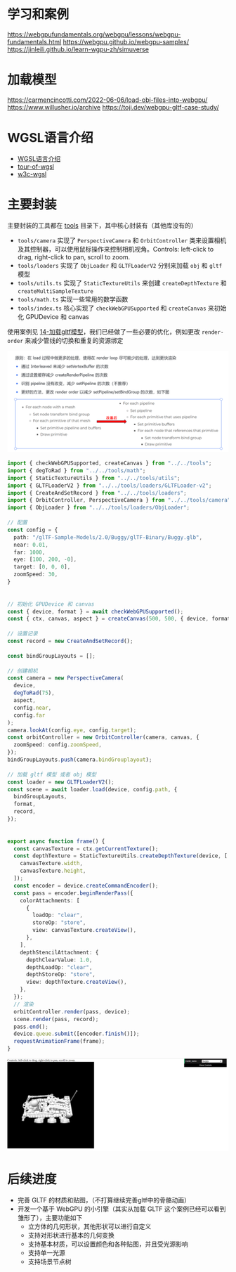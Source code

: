# 学习和案例
https://webgpufundamentals.org/webgpu/lessons/webgpu-fundamentals.html
https://webgpu.github.io/webgpu-samples/
https://jinleili.github.io/learn-wgpu-zh/simuverse

# 加载模型
https://carmencincotti.com/2022-06-06/load-obj-files-into-webgpu/
https://www.willusher.io/archive https://toji.dev/webgpu-gltf-case-study/

# WGSL语言介绍

- <a href="https://zhuanlan.zhihu.com/p/645215443">WGSL语言介绍</a>
- <a href="https://google.github.io/tour-of-wgsl/">tour-of-wgsl</a>
- <a href="https://www.w3.org/TR/WGSL/">w3c-wgsl</a>

# 主要封装

主要封装的工具都在 <a href="./src/tools/">tools</a> 目录下，其中核心封装有（其他库没有的）

- `tools/camera` 实现了 `PerspectiveCamera` 和 `OrbitController` 类来设置相机及其控制器，可以使用鼠标操作来控制相机视角。Controls: left-click to drag, right-click to pan, scroll to zoom.
- `tools/loaders` 实现了 `ObjLoader` 和 `GLTFLoaderV2` 分别来加载 `obj` 和 `gltf` 模型
- `tools/utils.ts` 实现了 `StaticTextureUtils` 来创建 `createDepthTexture` 和 `createMultiSampleTexture`
- `tools/math.ts` 实现一些常用的数学函数
- `tools/index.ts` 核心实现了 `checkWebGPUSupported` 和 `createCanvas` 来初始化 GPUDevice 和 canvas

使用案例见 <a href="./src/examples/14-加载gltf模型/index.ts">14-加载gltf模型</a>，我们已经做了一些必要的优化，例如更改 `render-order` 来减少管线的切换和重复的资源绑定

![](./public/assets/gltf-render-order.png)

```typescript
import { checkWebGPUSupported, createCanvas } from "../../tools";
import { degToRad } from "../../tools/math";
import { StaticTextureUtils } from "../../tools/utils";
import { GLTFLoaderV2 } from "../../tools/loaders/GLTFLoader-v2";
import { CreateAndSetRecord } from "../../tools/loaders";
import { OrbitController, PerspectiveCamera } from "../../tools/camera";
import { ObjLoader } from "../../tools/loaders/ObjLoader";

// 配置
const config = {
  path: "/glTF-Sample-Models/2.0/Buggy/glTF-Binary/Buggy.glb",
  near: 0.01,
  far: 1000,
  eye: [100, 200, -0],
  target: [0, 0, 0],
  zoomSpeed: 30,
}


// 初始化 GPUDevice 和 canvas
const { device, format } = await checkWebGPUSupported();
const { ctx, canvas, aspect } = createCanvas(500, 500, { device, format });

// 设置记录
const record = new CreateAndSetRecord();

const bindGroupLayouts = [];

// 创建相机
const camera = new PerspectiveCamera(
  device,
  degToRad(75),
  aspect,
  config.near,
  config.far
);
camera.lookAt(config.eye, config.target);
const orbitController = new OrbitController(camera, canvas, {
  zoomSpeed: config.zoomSpeed,
});
bindGroupLayouts.push(camera.bindGrouplayout);

// 加载 gltf 模型 或者 obj 模型
const loader = new GLTFLoaderV2();
const scene = await loader.load(device, config.path, {
  bindGroupLayouts,
  format,
  record,
});


export async function frame() {
  const canvasTexture = ctx.getCurrentTexture();
  const depthTexture = StaticTextureUtils.createDepthTexture(device, [
    canvasTexture.width,
    canvasTexture.height,
  ]);
  const encoder = device.createCommandEncoder();
  const pass = encoder.beginRenderPass({
    colorAttachments: [
      {
        loadOp: "clear",
        storeOp: "store",
        view: canvasTexture.createView(),
      },
    ],
    depthStencilAttachment: {
      depthClearValue: 1.0,
      depthLoadOp: "clear",
      depthStoreOp: "store",
      view: depthTexture.createView(),
    },
  });
  // 渲染
  orbitController.render(pass, device);
  scene.render(pass, record);
  pass.end();
  device.queue.submit([encoder.finish()]);
  requestAnimationFrame(frame);
}
```

![](./public/assets/gltf-loader.png)

# 后续进度

- 完善 GLTF 的材质和贴图，（不打算继续完善gltf中的骨骼动画）
- 开发一个基于 WebGPU 的小引擎（其实从加载 GLTF 这个案例已经可以看到雏形了），主要功能如下
  - 立方体的几何形状，其他形状可以进行自定义
  - 支持对形状进行基本的几何变换
  - 支持基本材质，可以设置颜色和各种贴图，并且受光源影响
  - 支持单一光源
  - 支持场景节点树